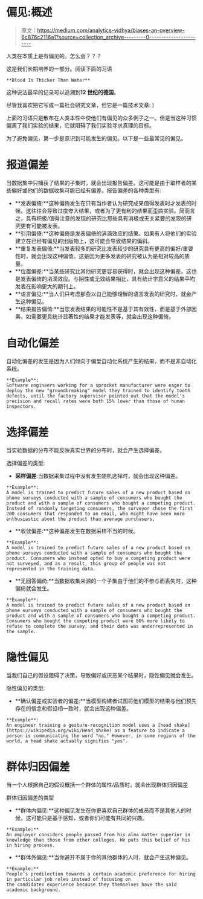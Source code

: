 # 偏见:概述

> 原文：<https://medium.com/analytics-vidhya/biases-an-overview-6c876c2116a1?source=collection_archive---------0----------------------->

人类在本质上是有偏见的。怎么会？？？

这是我们长期培养的一部分。阅读下面的习语

```
**Blood Is Thicker Than Water**
```

这种说法最早的记录可以追溯到**12 世纪的德国**。

尽管我喜欢把它写成一篇社会研究文章，但它是一篇技术文章: )

上面的习语只是散布在人类本性中使他们有偏见的众多例子之一。但是当这种习惯偏离了我们实验的结果，它就阻碍了我们实验寻求真理的目标。

为了避免偏见，第一步是意识到可能发生的偏见。以下是一些最常见的偏见。

# 报道偏差

当数据集中只捕获了结果的子集时，就会出现报告偏差。这可能是由于取样者的某些偏好或他们的数据收集可能已经有偏差。报告偏差的各种类型有:

*   **发表偏倚:**这种偏倚发生在只有当作者认为研究成果值得发表时才发表的时候。这往往会导致过度夸大结果，或者为了更有利的结果而歪曲实验。简而言之，具有积极/值得注意的发现的研究比那些具有消极或无关紧要的发现的研究更有可能被发表。
*   **引用偏倚:**这种偏倚是发表偏倚的涓滴效应的结果。如果有人将他们的实验建立在已经有偏见的出版物上，这可能会导致结果的偏斜。
*   **重复发表偏倚:**当发表较多的研究比发表较少的研究具有更高的偏好/重要性时，就会出现这种偏倚。这是因为更多发表的研究被认为是相对较高的质量。
*   **位置偏差:**当某些研究比其他研究更容易获得时，就会出现这种偏差。这也是发表偏倚的涓滴效应。与阴性或无效结果相比，具有统计学意义的结果平均发表在影响更大的期刊上。
*   **语言偏见:**当人们只考虑那些以自己能够理解的语言发表的研究时，就会产生这种偏见。
*   **结果报告偏倚:**当您发表结果的可能性不是基于其有效性，而是基于外部因素，如需要更具统计显著性的结果才能发表等，就会出现这种偏倚。

# 自动化偏差

自动化偏差的发生是因为人们倾向于偏爱自动化系统产生的结果，而不是非自动化系统。

```
**Example**: 
Software engineers working for a sprocket manufacturer were eager to deploy the new "groundbreaking" model they trained to identify tooth defects, until the factory supervisor pointed out that the model's precision and recall rates were both 15% lower than those of human inspectors.
```

# 选择偏差

当实验数据的分布不能反映真实世界的分布时，就会产生选择偏差。

选择偏差的类型:

*   **采样偏差**:当数据采集过程中没有发生随机选择时，就会出现这种偏差。

```
**Example**:
A model is trained to predict future sales of a new product based on phone surveys conducted with a sample of consumers who bought the product and with a sample of consumers who bought a competing product. Instead of randomly targeting consumers, the surveyor chose the first 200 consumers that responded to an email, who might have been more enthusiastic about the product than average purchasers.
```

*   **收敛偏差:**这种偏差发生在数据采样不当的时候。

```
**Example**: 
A model is trained to predict future sales of a new product based on phone surveys conducted with a sample of consumers who bought the product. Consumers who instead opted to buy a competing product were not surveyed, and as a result, this group of people was not represented in the training data.
```

*   **无回答偏倚:**当数据收集来源的一个子集由于他们的不参与而丢失时，这种偏倚就会发生。

```
**Example**: 
A model is trained to predict future sales of a new product based on phone surveys conducted with a sample of consumers who bought the product and with a sample of consumers who bought a competing product. Consumers who bought the competing product were 80% more likely to refuse to complete the survey, and their data was underrepresented in the sample.
```

# **隐性偏见**

当我们自己的假设阻碍了决策，导致偏好或厌恶某个结果时，隐性偏见就会发生。

隐性偏见的类型:

*   **确认偏差或实验者的偏差:**当模型构建者试图将他们模型的结果与他们预先存在的信念和假设相一致时，就会出现这种偏差。

```
**Example**: 
An engineer training a gesture-recognition model uses a [head shake](https://wikipedia.org/wiki/Head_shake) as a feature to indicate a person is communicating the word "no." However, in some regions of the world, a head shake actually signifies "yes".
```

# 群体归因偏差

当一个人根据自己的假设概括一个群体的属性/品质时，就会出现群体归因偏差

群体归因偏差的类型

*   **群体内偏见:**这种偏见发生在你更喜欢自己群体的成员而不是其他人的时候。这可能只是基于感知，或者你们可能有共同的兴趣。

```
**Example:**
An employer considers people passed from his alma matter superior in knowledge than those from other colleges. He puts this belief of his in hiring process.
```

*   **群体外偏见:**当你避开不属于你的其他群体的人时，就会产生这种偏见。

```
**Example:**
People’s predilection towards a certain academic preference for hiring in particular job roles instead of focusing on 
the candidates experience because they themselves have the said academic background.
```